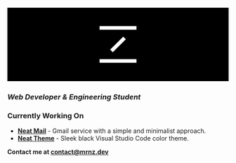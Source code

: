 ![mrnz Header Background](https://github.com/mrnzdev/mrnzdev/blob/main/mrnz-header.png)

### *Web Developer & Engineering Student*

### Currently Working On

- [**Neat Mail**](https://neatmail.xyz) - Gmail service with a simple and minimalist approach.
- [**Neat Theme**](https://marketplace.visualstudio.com/items?itemName=mrnzdev.neat-theme) - Sleek black Visual Studio Code color theme.

**Contact me at contact@mrnz.dev**
